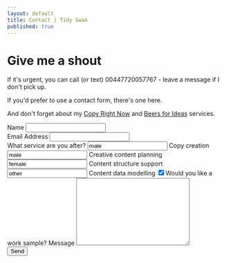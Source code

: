 ```yaml
---
layout: default
title: Contact | Tidy Swan
published: true
---
```


# Give me a shout

If it's urgent, you can call (or text) 00447720057767 - leave a message if I don't pick up. 

<div id="contact">
  
  <div class="contactContent">
    <p>If you'd prefer to use a contact form, there's one here.</p>
  <p>And don't forget about my <a href="/copy-right-now">Copy Right Now</a> and <a href="/beer-for-ideas">Beers for Ideas</a> services.</p>
  </div>
  
  <form action="http://formspree.io/contentuk@gmail.com" method="POST">
    <label for="name">Name</label>
    <input type="text" id="name" name="name" class="full-width"><br>
    <label for="email">Email Address</label>
    <input type="email" id="email" name="_replyto" class="full-width"><br>
    <label for="service">What service are you after?</label>
    <input type="service" name="service" value="male"> Copy creation<br>
    <input type="service" name="service" value="male"> Creative content planning<br>
    <input type="service" name="service" value="female"> Content structure support<br>
    <input type="service" name="service" value="other"> Content data modelling
    <input type="checkbox" name="sample" value="sample" checked>Would you like a work sample?
    <label for="message">Message</label>
    <textarea name="message" id="message" cols="30" rows="10" class="full-width"></textarea><br>
    <input type="submit" value="Send" class="button">
  </form>
</div>
